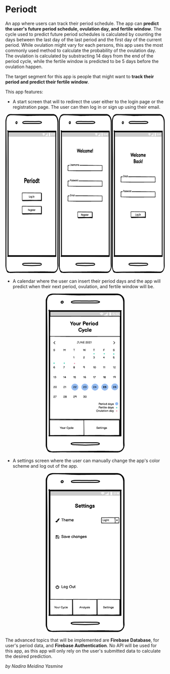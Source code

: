 # Periodt

An app where users can track their period schedule. The app can **predict the user's future period schedule, ovulation day, and fertile window**. The cycle used to predict future period schedules is calculated by counting the days between the last day of the last period and the first day of the current period. While ovulation might vary for each persons, this app uses the most commonly used method to calculate the probability of the ovulation day. The ovulation is calculated by substracting 14 days from the end of the period cycle, while the fertile window is predicted to be 5 days before the ovulation happen.

The target segment for this app is people that might want to **track their period and predict their fertile window**.

This app features:

* A start screen that will to redirect the user either to the login page or the registration page. The user can then log in or sign up using their email.

<p align="center">
<img src="./start screen.png" alt="wireframe of the start, registration, and login pages" width="750" height="500">
</p>

* A calendar where the user can insert their period days and the app will predict when their next period, ovulation, and fertile window will be.

<p align="center">
<img src="./cal.png" alt="wireframe of the calendar page" width="250" height="500">
</p>

* A settings screen where the user can manually change the app's color scheme and log out of the app.

<p align="center">
<img src="./setting.png" alt="wireframe of the settings page" width="250" height="500">
</p>

The advanced topics that will be implemented are **Firebase Database**, for user's period data, and **Firebase Authentication**.
No API will be used for this app, as this app will only rely on the user's submitted data to calculate the desired prediction.

_by Nadira Meidina Yasmine_
